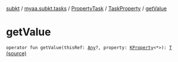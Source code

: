 [subkt](../../../index.md) / [myaa.subkt.tasks](../../index.md) / [PropertyTask](../index.md) / [TaskProperty](index.md) / [getValue](./get-value.md)

# getValue

`operator fun getValue(thisRef: `[`Any`](https://kotlinlang.org/api/latest/jvm/stdlib/kotlin/-any/index.html)`?, property: `[`KProperty`](https://kotlinlang.org/api/latest/jvm/stdlib/kotlin.reflect/-k-property/index.html)`<*>): `[`T`](index.md#T) [(source)](https://github.com/Myaamori/SubKt/blob/0.1.8/src/main/kotlin/myaa/subkt/tasks/tasks.kt#L619)